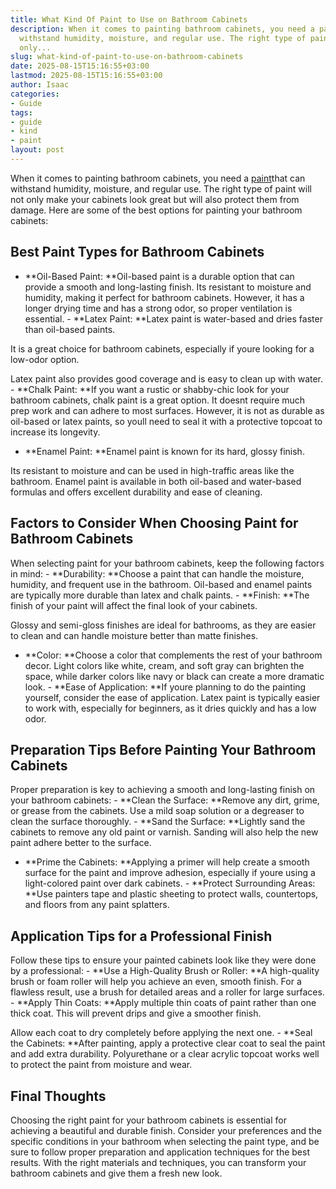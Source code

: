 ```yaml
---
title: What Kind Of Paint to Use on Bathroom Cabinets
description: When it comes to painting bathroom cabinets, you need a paint that can
  withstand humidity, moisture, and regular use. The right type of paint will not
  only...
slug: what-kind-of-paint-to-use-on-bathroom-cabinets
date: 2025-08-15T15:16:55+03:00
lastmod: 2025-08-15T15:16:55+03:00
author: Isaac
categories:
- Guide
tags:
- guide
- kind
- paint
layout: post
---
```

When it comes to painting bathroom cabinets, you need a [paint](https://pestpolicy.com/what-kind-of-paint-can-be-used-on-concrete/)that can withstand humidity, moisture, and regular use. The right type of paint will not only make your cabinets look great but will also protect them from damage. Here are some of the best options for painting your bathroom cabinets:

##  Best Paint Types for Bathroom Cabinets

- **Oil-Based Paint: **Oil-based paint is a durable option that can provide a smooth and long-lasting finish. Its resistant to moisture and humidity, making it perfect for bathroom cabinets. However, it has a longer drying time and has a strong odor, so proper ventilation is essential. - **Latex Paint: **Latex paint is water-based and dries faster than oil-based paints.

It is a great choice for bathroom cabinets, especially if youre looking for a low-odor option.

Latex paint also provides good coverage and is easy to clean up with water. - **Chalk Paint: **If you want a rustic or shabby-chic look for your bathroom cabinets, chalk paint is a great option. It doesnt require much prep work and can adhere to most surfaces. However, it is not as durable as oil-based or latex paints, so youll need to seal it with a protective topcoat to increase its longevity.

- **Enamel Paint: **Enamel paint is known for its hard, glossy finish.

Its resistant to moisture and can be used in high-traffic areas like the bathroom. Enamel paint is available in both oil-based and water-based formulas and offers excellent durability and ease of cleaning.

##  Factors to Consider When Choosing Paint for Bathroom Cabinets

When selecting paint for your bathroom cabinets, keep the following factors in mind: - **Durability: **Choose a paint that can handle the moisture, humidity, and frequent use in the bathroom. Oil-based and enamel paints are typically more durable than latex and chalk paints. - **Finish: **The finish of your paint will affect the final look of your cabinets.

Glossy and semi-gloss finishes are ideal for bathrooms, as they are easier to clean and can handle moisture better than matte finishes.

- **Color: **Choose a color that complements the rest of your bathroom decor. Light colors like white, cream, and soft gray can brighten the space, while darker colors like navy or black can create a more dramatic look. - **Ease of Application: **If youre planning to do the painting yourself, consider the ease of application. Latex paint is typically easier to work with, especially for beginners, as it dries quickly and has a low odor.

##  Preparation Tips Before Painting Your Bathroom Cabinets

Proper preparation is key to achieving a smooth and long-lasting finish on your bathroom cabinets: - **Clean the Surface: **Remove any dirt, grime, or grease from the cabinets. Use a mild soap solution or a degreaser to clean the surface thoroughly. - **Sand the Surface: **Lightly sand the cabinets to remove any old paint or varnish. Sanding will also help the new paint adhere better to the surface.

- **Prime the Cabinets: **Applying a primer will help create a smooth surface for the paint and improve adhesion, especially if youre using a light-colored paint over dark cabinets. - **Protect Surrounding Areas: **Use painters tape and plastic sheeting to protect walls, countertops, and floors from any paint splatters.

##  Application Tips for a Professional Finish

Follow these tips to ensure your painted cabinets look like they were done by a professional: - **Use a High-Quality Brush or Roller: **A high-quality brush or foam roller will help you achieve an even, smooth finish. For a flawless result, use a brush for detailed areas and a roller for large surfaces. - **Apply Thin Coats: **Apply multiple thin coats of paint rather than one thick coat. This will prevent drips and give a smoother finish.

Allow each coat to dry completely before applying the next one. - **Seal the Cabinets: **After painting, apply a protective clear coat to seal the paint and add extra durability. Polyurethane or a clear acrylic topcoat works well to protect the paint from moisture and wear.

##  Final Thoughts

Choosing the right paint for your bathroom cabinets is essential for achieving a beautiful and durable finish. Consider your preferences and the specific conditions in your bathroom when selecting the paint type, and be sure to follow proper preparation and application techniques for the best results. With the right materials and techniques, you can transform your bathroom cabinets and give them a fresh new look.
